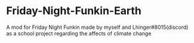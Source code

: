 # Friday-Night-Funkin-Earth
A mod for Friday Night Funkin made by myself and Lhinger#8015(discord) as a school project regarding the affects of climate change
